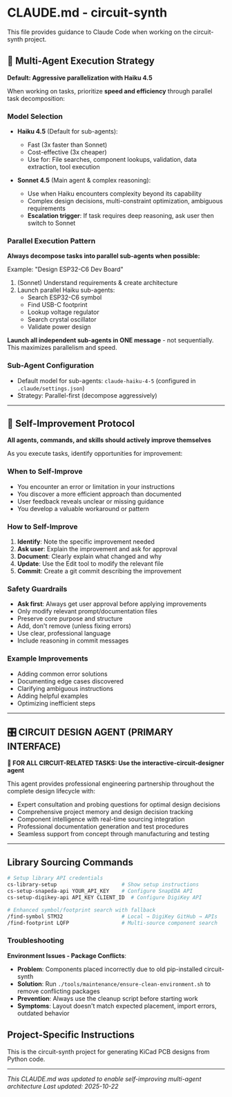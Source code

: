# CLAUDE.md - circuit-synth

This file provides guidance to Claude Code when working on the circuit-synth project.

## 🚀 Multi-Agent Execution Strategy

**Default: Aggressive parallelization with Haiku 4.5**

When working on tasks, prioritize **speed and efficiency** through parallel task decomposition:

### Model Selection
- **Haiku 4.5** (Default for sub-agents):
  - Fast (3x faster than Sonnet)
  - Cost-effective (3x cheaper)
  - Use for: File searches, component lookups, validation, data extraction, tool execution

- **Sonnet 4.5** (Main agent & complex reasoning):
  - Use when Haiku encounters complexity beyond its capability
  - Complex design decisions, multi-constraint optimization, ambiguous requirements
  - **Escalation trigger**: If task requires deep reasoning, ask user then switch to Sonnet

### Parallel Execution Pattern
**Always decompose tasks into parallel sub-agents when possible:**

Example: "Design ESP32-C6 Dev Board"
1. (Sonnet) Understand requirements & create architecture
2. Launch parallel Haiku sub-agents:
   - Search ESP32-C6 symbol
   - Find USB-C footprint
   - Lookup voltage regulator
   - Search crystal oscillator
   - Validate power design

**Launch all independent sub-agents in ONE message** - not sequentially. This maximizes parallelism and speed.

### Sub-Agent Configuration
- Default model for sub-agents: `claude-haiku-4-5` (configured in `.claude/settings.json`)
- Strategy: Parallel-first (decompose aggressively)

---

## 🔄 Self-Improvement Protocol

**All agents, commands, and skills should actively improve themselves**

As you execute tasks, identify opportunities for improvement:

### When to Self-Improve
- You encounter an error or limitation in your instructions
- You discover a more efficient approach than documented
- User feedback reveals unclear or missing guidance
- You develop a valuable workaround or pattern

### How to Self-Improve
1. **Identify**: Note the specific improvement needed
2. **Ask user**: Explain the improvement and ask for approval
3. **Document**: Clearly explain what changed and why
4. **Update**: Use the Edit tool to modify the relevant file
5. **Commit**: Create a git commit describing the improvement

### Safety Guardrails
- **Ask first**: Always get user approval before applying improvements
- Only modify relevant prompt/documentation files
- Preserve core purpose and structure
- Add, don't remove (unless fixing errors)
- Use clear, professional language
- Include reasoning in commit messages

### Example Improvements
- Adding common error solutions
- Documenting edge cases discovered
- Clarifying ambiguous instructions
- Adding helpful examples
- Optimizing inefficient steps

---

## 🎛️ CIRCUIT DESIGN AGENT (PRIMARY INTERFACE)

**🚨 FOR ALL CIRCUIT-RELATED TASKS: Use the interactive-circuit-designer agent**

This agent provides professional engineering partnership throughout the complete design lifecycle with:
- Expert consultation and probing questions for optimal design decisions
- Comprehensive project memory and design decision tracking
- Component intelligence with real-time sourcing integration
- Professional documentation generation and test procedures
- Seamless support from concept through manufacturing and testing

---

## Library Sourcing Commands

```bash
# Setup library API credentials
cs-library-setup                     # Show setup instructions
cs-setup-snapeda-api YOUR_API_KEY    # Configure SnapEDA API
cs-setup-digikey-api API_KEY CLIENT_ID  # Configure DigiKey API

# Enhanced symbol/footprint search with fallback
/find-symbol STM32                   # Local → DigiKey GitHub → APIs
/find-footprint LQFP                 # Multi-source component search
```

### Troubleshooting

**Environment Issues - Package Conflicts**:
- **Problem**: Components placed incorrectly due to old pip-installed circuit-synth
- **Solution**: Run `./tools/maintenance/ensure-clean-environment.sh` to remove conflicting packages
- **Prevention**: Always use the cleanup script before starting work
- **Symptoms**: Layout doesn't match expected placement, import errors, outdated behavior

## Project-Specific Instructions

This is the circuit-synth project for generating KiCad PCB designs from Python code.

---

*This CLAUDE.md was updated to enable self-improving multi-agent architecture*
*Last updated: 2025-10-22*
